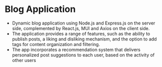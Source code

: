 # Blog Application
* Dynamic blog application using Node.js and Express.js on the server side, complemented by React.js, MUI and Axios on the client side.
* The application provides a range of features, such as the ability to publish posts, a liking and disliking mechanism, and the option to add tags for content organization and filtering. 
* The app incorporates a recommendation system that delivers personalized post suggestions to each user, based on the activity of other users